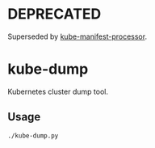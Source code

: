 # DEPRECATED

Superseded by [kube-manifest-processor](https://github.com/smpio/kube-manifest-processor).

# kube-dump

Kubernetes cluster dump tool.

## Usage

`./kube-dump.py`
